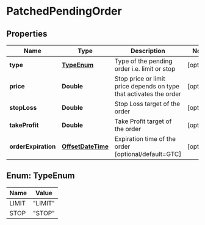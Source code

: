 # PatchedPendingOrder

## Properties
Name | Type | Description | Notes
------------ | ------------- | ------------- | -------------
**type** | [**TypeEnum**](#TypeEnum) | Type of the pending order i.e. limit or stop |  [optional]
**price** | **Double** | Stop price or limit price depends on type that activates the order |  [optional]
**stopLoss** | **Double** | Stop Loss target of the order |  [optional]
**takeProfit** | **Double** | Take Profit target of the order |  [optional]
**orderExpiration** | [**OffsetDateTime**](OffsetDateTime.md) | Expiration time of the order [optional/default&#x3D;GTC] |  [optional]

<a name="TypeEnum"></a>
## Enum: TypeEnum
Name | Value
---- | -----
LIMIT | &quot;LIMIT&quot;
STOP | &quot;STOP&quot;
